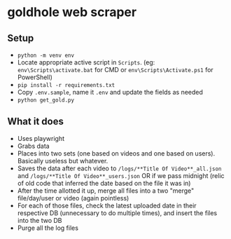 # goldhole web scraper

## Setup

- `python -m venv env`
- Locate appropriate active script in `Scripts`. (eg: `env\Scripts\activate.bat` for CMD or `env\Scripts\Activate.ps1` for PowerShell)
- `pip install -r requirements.txt`
- Copy `.env.sample`, name it `.env` and update the fields as needed
- `python get_gold.py`

## What it does

- Uses playwright
- Grabs data
- Places into two sets (one based on videos and one based on users). Basically useless but whatever.
- Saves the data after each video to `/logs/**Title Of Video**_all.json` and `/logs/**Title Of Video**_users.json` OR if we pass midnight (relic of old code that inferred the date based on the file it was in)
- After the time allotted it up, merge all files into a two "merge" file/day/user or video (again pointless)
- For each of those files, check the latest uploaded date in their respective DB (unnecessary to do multiple times), and insert the files into the two DB
- Purge all the log files

